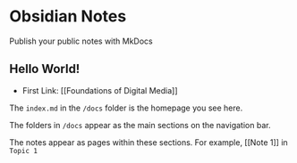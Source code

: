 # Obsidian Notes

Publish your public notes with MkDocs

## Hello World!

- First Link: [[Foundations of Digital Media]]

The `index.md` in the `/docs` folder is the homepage you see here.

The folders in `/docs` appear as the main sections on the navigation bar.

The notes appear as pages within these sections. For example, [[Note 1]] in `Topic 1`